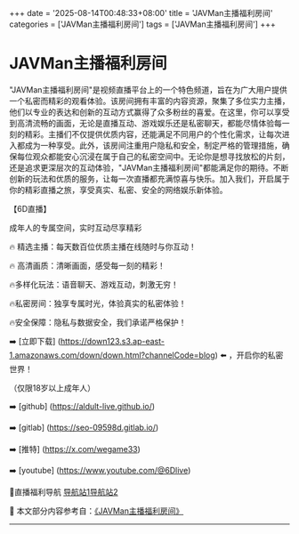 +++
date = '2025-08-14T00:48:33+08:00'
title = 'JAVMan主播福利房间'
categories = ['JAVMan主播福利房间']
tags = ['JAVMan主播福利房间']
+++

# JAVMan主播福利房间

"JAVMan主播福利房间"是视频直播平台上的一个特色频道，旨在为广大用户提供一个私密而精彩的观看体验。该房间拥有丰富的内容资源，聚集了多位实力主播，他们以专业的表达和创新的互动方式赢得了众多粉丝的喜爱。在这里，你可以享受到高清流畅的画面，无论是直播互动、游戏娱乐还是私密聊天，都能尽情体验每一刻的精彩。主播们不仅提供优质内容，还能满足不同用户的个性化需求，让每次进入都成为一种享受。此外，该房间注重用户隐私和安全，制定严格的管理措施，确保每位观众都能安心沉浸在属于自己的私密空间中。无论你是想寻找放松的片刻，还是追求更深层次的互动体验，"JAVMan主播福利房间"都能满足你的期待。不断创新的玩法和优质的服务，让每一次直播都充满惊喜与快乐。加入我们，开启属于你的精彩直播之旅，享受真实、私密、安全的网络娱乐新体验。

【6D直播】

 成年人的专属空间，实时互动尽享精彩

🔥 精选主播：每天数百位优质主播在线随时与你互动！

🔥 高清画质：清晰画面，感受每一刻的精彩！

🔥多样化玩法：语音聊天、游戏互动，刺激无穷！

🔥私密房间：独享专属时光，体验真实的私密体验！

🔥安全保障：隐私与数据安全，我们承诺严格保护！

➡️ [立即下载] (https://down123.s3.ap-east-1.amazonaws.com/down/down.html?channelCode=blog) ⬅️ ，开启你的私密世界！

 （仅限18岁以上成年人）

➡️ [github] (https://aldult-live.github.io/)

➡️ [gitlab] (https://seo-09598d.gitlab.io/)

➡️ [推特] (https://x.com/wegame33)

➡️ [youtube] (https://www.youtube.com/@6Dlive)

🔞直播福利导航   [导航站1](https://webstack-86085a.gitlab.io/)[导航站2](https://onlygit123-2.github.io/)


📘 本文部分内容参考自：[《JAVMan主播福利房间》](https://webstack-hugo-15.pages.dev/)

---
